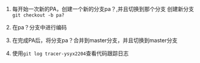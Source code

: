 1. 每开始一次新的PA，创建一个新的分支pa？,并且切换到那个分支
    创建新分支`git checkout -b pa?`  

2. 在pa？分支中进行编码

3. 在完成PA后，将分支pa？合并到master分支，并且切换到master分支

4. 使用`git log tracer-ysyx2204`查看代码跟踪日志

